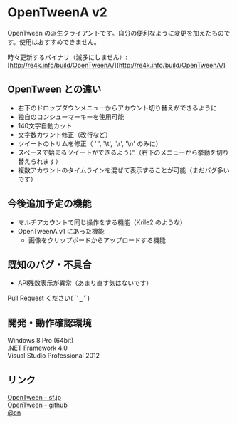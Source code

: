 ﻿OpenTweenA v2
=============
OpenTween の派生クライアントです。自分の便利なように変更を加えたものです。使用はおすすめできません。

時々更新するバイナリ（滅多にしません）: [http://re4k.info/build/OpenTweenA/](http://re4k.info/build/OpenTweenA/)

OpenTween との違い
------------------
* 右下のドロップダウンメニューからアカウント切り替えができるように
* 独自のコンシューマーキーを使用可能
* 140文字自動カット
* 文字数カウント修正（改行など）
* ツイートのトリムを修正（ ' ', '\t', '\r', '\n' のみに）
* スペースで始まるツイートができるように（右下のメニューから挙動を切り替えられます）
* 複数アカウントのタイムラインを混ぜて表示することが可能（まだバグ多いです）

今後追加予定の機能
-----------------
* マルチアカウントで同じ操作をする機能（Krile2 のような）
* OpenTweenA v1 にあった機能
  * 画像をクリップボードからアップロードする機能

既知のバグ・不具合
-----------------
 * API残数表示が異常（あまり直す気はないです）

Pull Request ください( ´'‿'`)

開発・動作確認環境
-----------------
Windows 8 Pro (64bit)  
.NET Framework 4.0  
Visual Studio Professional 2012  


リンク
------
[OpenTween - sf.jp](http://sourceforge.jp/projects/opentween/)  
[OpenTween - github](https://github.com/opentween/OpenTween)  
[@cn](https://twitter.com/cn)  

